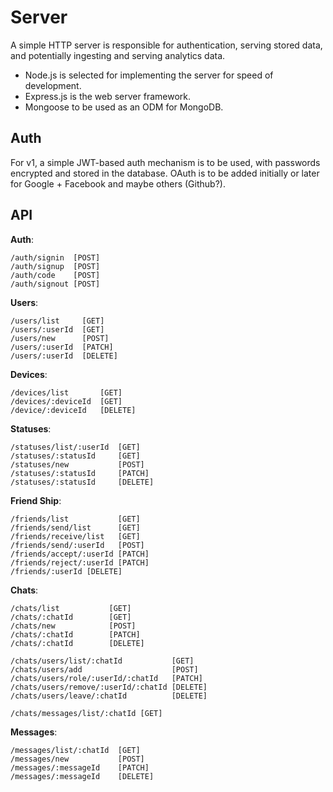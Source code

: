 # Server

A simple HTTP server is responsible for authentication, serving stored data, and
potentially ingesting and serving analytics data.

- Node.js is selected for implementing the server for speed of development.
- Express.js is the web server framework.
- Mongoose to be used as an ODM for MongoDB.

## Auth

For v1, a simple JWT-based auth mechanism is to be used, with passwords
encrypted and stored in the database. OAuth is to be added initially or later
for Google + Facebook and maybe others (Github?).

## API

**Auth**:

```
/auth/signin  [POST]
/auth/signup  [POST]
/auth/code    [POST]
/auth/signout [POST]
```

**Users**:

```
/users/list     [GET]
/users/:userId  [GET]
/users/new      [POST]
/users/:userId  [PATCH]
/users/:userId  [DELETE]
```

**Devices**:

```
/devices/list       [GET]
/devices/:deviceId  [GET]
/device/:deviceId   [DELETE]
```

**Statuses**:

```
/statuses/list/:userId  [GET]
/statuses/:statusId     [GET]
/statuses/new           [POST]
/statuses/:statusId     [PATCH]
/statuses/:statusId     [DELETE]
```

**Friend Ship**:

```
/friends/list           [GET]
/friends/send/list      [GET]
/friends/receive/list   [GET]
/friends/send/:userId   [POST]
/friends/accept/:userId [PATCH]
/friends/reject/:userId [PATCH]
/friends/:userId [DELETE]
```

**Chats**:

```
/chats/list           [GET]
/chats/:chatId        [GET]
/chats/new            [POST]
/chats/:chatId        [PATCH]
/chats/:chatId        [DELETE]

/chats/users/list/:chatId           [GET]
/chats/users/add                    [POST]
/chats/users/role/:userId/:chatId   [PATCH]
/chats/users/remove/:userId/:chatId [DELETE]
/chats/users/leave/:chatId          [DELETE]

/chats/messages/list/:chatId [GET]
```

**Messages**:

```
/messages/list/:chatId  [GET]
/messages/new           [POST]
/messages/:messageId    [PATCH]
/messages/:messageId    [DELETE]
```
